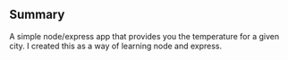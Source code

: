 ## Summary

A simple node/express app that provides you the temperature for a given city. I created this as a way of learning node and express. 
